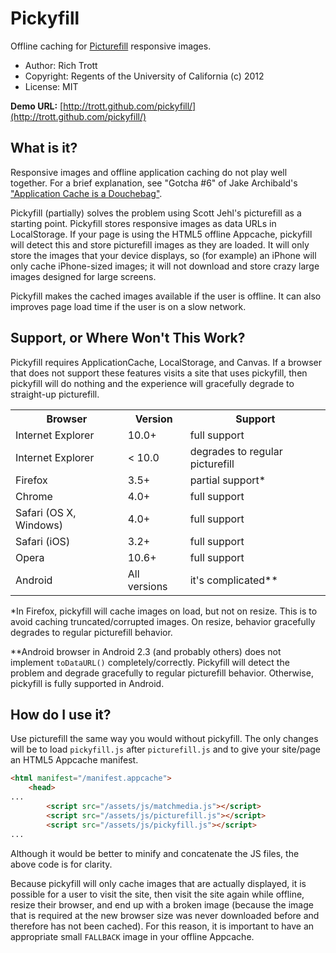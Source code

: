 # Pickyfill

Offline caching for [Picturefill](https://github.com/scottjehl/picturefill) responsive images. 

* Author: Rich Trott
* Copyright: Regents of the University of California (c) 2012
* License: MIT

**Demo URL:** [http://trott.github.com/pickyfill/](http://trott.github.com/pickyfill/)

## What is it?

Responsive images and offline application caching do not play well together. For a brief explanation, see "Gotcha #6" of Jake Archibald's ["Application Cache is a Douchebag"](http://www.alistapart.com/articles/application-cache-is-a-douchebag/).

Pickyfill (partially) solves the problem using Scott Jehl's picturefill as a starting point. Pickyfill stores responsive images as data URLs in LocalStorage. If your page is using the HTML5 offline Appcache, pickyfill will detect this and store picturefill images as they are loaded. It will only store the images that your device displays, so (for example) an iPhone will only cache iPhone-sized images; it will not download and store crazy large images designed for large screens.  

Pickyfill makes the cached images available if the user is offline. It can also improves page load time if the user is on a slow network.

## Support, or Where Won't This Work?

Pickyfill requires ApplicationCache, LocalStorage, and Canvas. If a browser that does not support these features visits a site that uses pickyfill, then pickyfill will do nothing and the experience will gracefully degrade to straight-up picturefill.

<table>
    <tr><th>Browser</th><th>Version</th><th>Support</th></tr>
    <tr><td>Internet Explorer</td><td>10.0+</td><td>full support</td></tr>
    <tr><td>Internet Explorer</td><td>&lt; 10.0</td><td>degrades to regular picturefill</td></tr>
    <tr><td>Firefox</td><td>3.5+</td><td>partial support*</td></tr>
    <tr><td>Chrome</td><td>4.0+</td><td>full support</td></tr>
    <tr><td>Safari (OS X, Windows)</td><td>4.0+</td><td>full support</td></tr>
    <tr><td>Safari (iOS)</td><td>3.2+</td><td>full support</td></tr>
    <tr><td>Opera</td><td>10.6+</td><td>full support</td></tr>
    <tr><td>Android</td><td>All versions</td><td>it's complicated**</td></tr>
</table>

*In Firefox, pickyfill will cache images on load, but not on resize. This is to avoid caching truncated/corrupted images. On resize, behavior gracefully degrades to regular picturefill behavior.

**Android browser in Android 2.3 (and probably others) does not implement `toDataURL()` completely/correctly. Pickyfill will detect the problem and degrade gracefully to regular picturefill behavior. Otherwise, pickyfill is fully supported in Android. 

## How do I use it?

Use picturefill the same way you would without pickyfill. The only changes will be to load `pickyfill.js` after `picturefill.js` and to give your site/page an HTML5 Appcache manifest.

```html
<html manifest="/manifest.appcache">
    <head>
...
        <script src="/assets/js/matchmedia.js"></script>
        <script src="/assets/js/picturefill.js"></script>
        <script src="/assets/js/pickyfill.js"></script>
...
```

Although it would be better to minify and concatenate the JS files, the above code is for clarity.

Because pickyfill will only cache images that are actually displayed, it is possible for a user to visit the site, then visit the site again while offline, resize their browser, and end up with a broken image (because the image that is required at the new browser size was never downloaded before and therefore has not been cached). For this reason, it is important to have an appropriate small `FALLBACK` image in your offline Appcache.